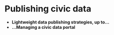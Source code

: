 # Publishing civic data

* **Lightweight data publishing strategies, up to...**
* **...Managing a civic data portal**

